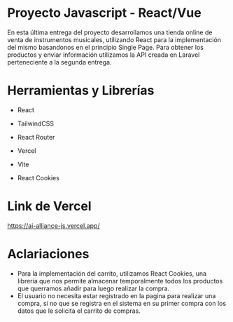 # Proyecto Javascript - React/Vue

En esta última entrega del proyecto desarrollamos una tienda online de venta de instrumentos
musicales, utilizando React para la implementación del mismo basandonos en el principio Single Page. Para obtener los productos y enviar información utilizamos la API creada en Laravel perteneciente a la segunda entrega.

# Herramientas y Librerías

- React

- TailwindCSS

- React Router

- Vercel

- Vite

- React Cookies

# Link de Vercel 

https://ai-alliance-js.vercel.app/

# Aclariaciones

- Para la implementación del carrito, utilizamos React Cookies, una libreria que nos permite almacenar temporalmente todos los productos que querramos añadir para luego realizar la compra.
- El usuario no necesita estar registrado en la pagina para realizar una compra, si no que se registra en el sistema en su primer compra con los datos que le solicita el carrito de compras.